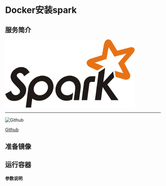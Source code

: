 # **Docker安装spark** #
## 服务简介 ##

<img src="./../images/spark.png" width = "420" alt="Github" align=center />

* * *


 <img src="https://github.com/favicon.ico" width = "20" alt="Github" align=center />
 
[ Github ](https://github.com/apache/spark)
## 准备镜像 ##
## 运行容器 ##
#### 参数说明 ####